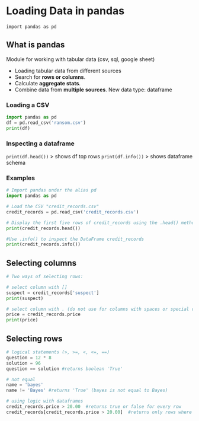 # Loading Data in pandas
`import pandas as pd`

## What is pandas
Module for working with tabular data (csv, sql, google sheet)
- Loading tabular data from different sources
- Search for **rows or columns**.
- Calculate **aggregate stats**.
- Combine data from **multiple sources**.
New data type: dataframe

### Loading a CSV
```python
import pandas as pd
df = pd.read_csv('ransom.csv')
print(df)
```

### Inspecting a dataframe
`print(df.head())` > shows df top rows
`print(df.info())` > shows dataframe schema

### Examples
```python 
# Import pandas under the alias pd
import pandas as pd

# Load the CSV "credit_records.csv"
credit_records = pd.read_csv('credit_records.csv')

# Display the first five rows of credit_records using the .head() method
print(credit_records.head())

#Use .info() to inspect the DataFrame credit_records
print(credit_records.info())
```

## Selecting columns
```python
# Two ways of selecting rows:

# select column with []
suspect = credit_records['suspect']
print(suspect)

# select column with . (do not use for columns with spaces or special chars)
price = credit_records.price
print(price)
```

## Selecting rows
```python
# logical statements (>, >=, <, <=, ==)
question = 12 * 8
solution = 96
question == solution #returns boolean 'True'

# not equal 
name = 'bayes'
name != 'Bayes' #returns 'True' (bayes is not equal to Bayes)

# using logic with dataframes
credit_records.price > 20.00  #returns true or false for every row
credit_records[credit_records.price > 20.00]  #returns only rows where condition fits
```
